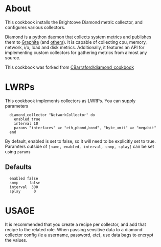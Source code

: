 About
=====

This cookbook installs the Brightcove Diamond metric collector, and configures various collectors.

Diamond is a python daemon that collects system metrics and publishes them to [Graphite](https://github.com/BrightcoveOS/Diamond/wiki/handler-GraphiteHandler) (and [others](https://github.com/BrightcoveOS/Diamond/wiki/Handlers)). It is capable of collecting cpu, memory, network, i/o, load and disk metrics.  Additionally, it features an API for implementing custom collectors for gathering metrics from almost any source.

This cookbook was forked from [CBarraford/diamond_cookbook](https://github.com/CBarraford/diamond_cookbook)

LWRPs
=====
This cookbook implements collectors as LWRPs. You can supply parameters

```
  diamond_collector "NetworkCollector" do
    enabled true
    interval 10
    params "interfaces" => "eth,pbond,bond", "byte_unit" => "megabit"
  end
```

By default, enabled is set to false, so it will need to be explicitly set to true.
Paramters outside of ```[name, enabled, interval, snmp, splay]``` can be set using ```params```

Defaults
-------
```
  enabled false
  snmp     false
  interval  300
  splay      0
```

USAGE
=====
It is recommended that you create a recipe per collector, and add that recipe to the related role.
When passing sensitive data to a diamond collector config (ie a username, password, etc), use data bags 
to encrypt the values.
